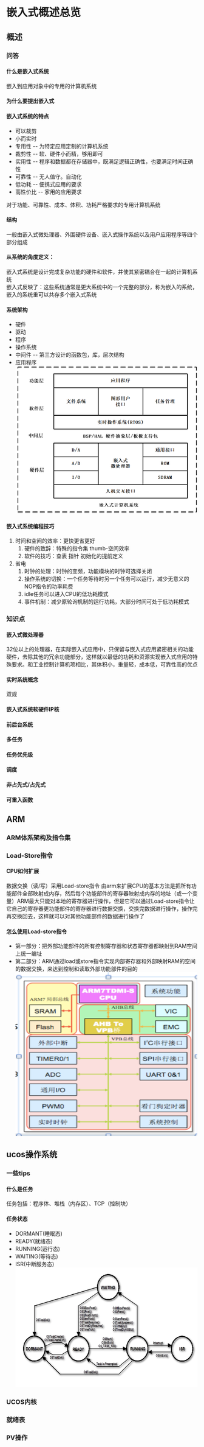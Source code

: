 # 嵌入式概述总览
## 概述

### 问答
#### 什么是嵌入式系统
嵌入到应用对象中的专用的计算机系统

#### 为什么要提出嵌入式

#### 嵌入式系统的特点
- 可以裁剪    
- 小而实时
- 专用性 -- 为特定应用定制的计算机系统
- 裁剪性 -- 软、硬件小而精，够用即可
- 实用性 -- 程序和数据都在存储器中，既满足逻辑正确性，也要满足时间正确性
- 可靠性 -- 无人值守。自动化
- 低功耗 -- 便携式应用的要求
- 高性价比 -- 家用的应用要求

对于功能、可靠性、成本、体积、功耗严格要求的专用计算机系统
####  结构
一般由嵌入式微处理器、外围硬件设备、嵌入式操作系统以及用户应用程序等四个部分组成    

#### 从系统的角度定义：
嵌入式系统是设计完成复杂功能的硬件和软件，并使其紧密耦合在一起的计算机系统  
嵌入式反映了：这些系统通常是更大系统中的一个完整的部分，称为嵌入的系统，嵌入的系统重可以共存多个嵌入式系统    

#### 系统架构
- 硬件
- 驱动
- 程序
- 操作系统
- 中间件 -- 第三方设计的函数包，库，层次结构
- 应用程序
![alt text](image.png) 

#### 嵌入式系统编程技巧
1. 时间和空间的效率：更快更省更好
   1. 硬件的致辞：特殊的指令集 thumb-空间效率
   2. 软件的技巧：查表 指针 初始化的提前定义
2. 省电
   1. 时钟的处理：时钟的变频，功能模块的时钟可选择关闭
   2. 操作系统的切换：一个任务等待时另一个任务可以运行，减少无意义的NOP指令的功率耗费
   3. idle任务可以进入CPU的低功耗模式
   4. 事件机制：减少原轮询机制的运行功耗，大部分时间可处于低功耗模式

### 知识点
#### 嵌入式微处理器
32位以上的处理器，在实际嵌入式应用中，只保留与嵌入式应用紧密相关的功能硬件，去除其他的冗余功能部分，这样就以最低的功耗和资源实现嵌入式应用的特殊要求。和工业控制计算机项相比，其体积小，重量轻，成本低，可靠性高的优点
#### 实时系统概念



双规
#### 嵌入式系统软硬件IP核
#### 前后台系统
#### 多任务
#### 任务优先级
#### 调度
#### 非占先式/占先式
#### 可重入函数




## ARM

### ARM体系架构及指令集


### Load-Store指令

#### CPU如何扩展
数据交换（读/写）采用Load-store指令
由arm来扩展CPU的基本方法是把所有功能部件全部映射成内存，然后每个功能部件的寄存器映射成内存的地址（或一个变量）ARM最大只能对本地的寄存器进行操作，但是它可以通过Load-store指令让它自己的寄存器更功能部件的寄存器进行数据交换，交换完数据进行操作，操作完再交换回去，这样就可以对其他功能部件的数据进行操作了

#### 怎么使用Load-store指令
- 第一部分：把外部功能部件的所有控制寄存器和状态寄存器都映射到RAM空间上统一编址
- 第二部分：ARM通过load或store指令实现内部寄存器和外部映射RAM的空间的数据交换，来达到控制和读取外部功能部件的目的
  ![alt text](image-1.png)

## ucos操作系统
### 一些tips

#### 什么是任务
任务包括：程序体、堆栈（内存区）、TCP（控制块）

#### 任务状态
- DORMANT(睡眠态)
- READY(就绪态)
- RUNNING(运行态)
- WAITING(等待态)
- ISR(中断服务态)
![alt text](image-2.png)


### UCOS内核


### 就绪表


### PV操作

